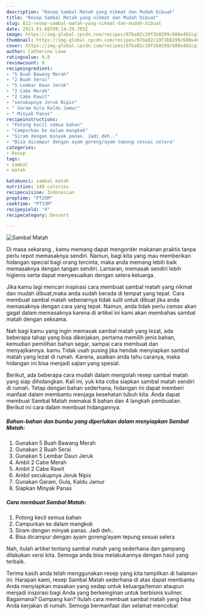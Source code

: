 ```yaml
---
description: "Resep Sambal Matah yang nikmat dan Mudah Dibuat"
title: "Resep Sambal Matah yang nikmat dan Mudah Dibuat"
slug: 812-resep-sambal-matah-yang-nikmat-dan-mudah-dibuat
date: 2021-01-08T09:14:29.705Z
image: https://img-global.cpcdn.com/recipes/07ba82c19f3b0299/680x482cq70/sambal-matah-foto-resep-utama.jpg
thumbnail: https://img-global.cpcdn.com/recipes/07ba82c19f3b0299/680x482cq70/sambal-matah-foto-resep-utama.jpg
cover: https://img-global.cpcdn.com/recipes/07ba82c19f3b0299/680x482cq70/sambal-matah-foto-resep-utama.jpg
author: Catherine Lowe
ratingvalue: 4.8
reviewcount: 9
recipeingredient:
- "5 Buah Bawang Merah"
- "2 Buah Serai"
- "5 Lembar Daun Jeruk"
- "2 Cabe Merah"
- "2 Cabe Rawit"
- "secukupnya Jeruk Nipis"
- " Garam Gula Kaldu Jamur"
- " Minyak Panas"
recipeinstructions:
- "Potong kecil semua bahan"
- "Campurkan ke dalam mangkok"
- "Siram dengan minyak panas. Jadi deh.."
- "Bisa dicampur dengan ayam goreng/ayam tepung sesuai selera"
categories:
- Resep
tags:
- sambal
- matah

katakunci: sambal matah 
nutrition: 249 calories
recipecuisine: Indonesian
preptime: "PT25M"
cooktime: "PT33M"
recipeyield: "4"
recipecategory: Dessert

---
```



![Sambal Matah](https://img-global.cpcdn.com/recipes/07ba82c19f3b0299/680x482cq70/sambal-matah-foto-resep-utama.jpg)

Di masa  sekarang , kamu memang dapat mengorder makanan praktis tanpa perlu repot memasaknya sendiri. Namun, bagi kita yang mau memberikan hidangan special bagi orang tercinta, maka anda memang lebih baik memasaknya dengan tangan sendiri. Lantaran, memasak sendiri lebih higienis serta dapat menyesuaikan dengan selera keluarga.

Jika kamu lagi mencari inspirasi cara membuat sambal matah yang nikmat dan mudah dibuat,maka anda sudah berada di tempat yang tepat. Cara membuat sambal matah  sebenarnya tidak sulit untuk dibuat jika anda memasaknya dengan cara yang tepat. Namun, anda tidak perlu cemas akan gagal dalam memasaknya 
karena di artikel ini kami akan membahas sambal matah dengan seksama.  



Nah bagi kamu yang ingin memasak sambal matah yang lezat, ada beberapa tahap yang bisa dikerjakan, pertama memilih jenis bahan, kemudian pemilihan bahan segar, sampai cara membuat dan menyajikannya. kamu Tidak usah pusing jika hendak menyiapkan sambal matah yang lezat di rumah. Karena, asalkan anda  tahu caranya, maka hidangan ini bisa menjadi sajian yang spesial.

Berikut, ada beberapa cara mudah dalam mengolah resep sambal matah yang siap dihidangkan. Kali ini, yuk kita coba siapkan sambal matah sendiri di rumah. Tetap dengan bahan sederhana, hidangan ini dapat memberi manfaat dalam membantu menjaga kesehatan tubuh kita. Anda dapat membuat Sambal Matah memakai 8 bahan dan 4 langkah pembuatan. Berikut ini cara dalam membuat hidangannya.

<!--inarticleads1-->

##### Bahan-bahan dan bumbu yang diperlukan dalam menyiapkan Sambal Matah:

1. Gunakan 5 Buah Bawang Merah
1. Gunakan 2 Buah Serai
1. Gunakan 5 Lembar Daun Jeruk
1. Ambil 2 Cabe Merah
1. Ambil 2 Cabe Rawit
1. Ambil secukupnya Jeruk Nipis
1. Gunakan  Garam, Gula, Kaldu Jamur
1. Siapkan  Minyak Panas




<!--inarticleads2-->

##### Cara membuat Sambal Matah:

1. Potong kecil semua bahan
1. Campurkan ke dalam mangkok
1. Siram dengan minyak panas. Jadi deh..
1. Bisa dicampur dengan ayam goreng/ayam tepung sesuai selera




Nah, itulah artikel tentang  sambal matah  yang sederhana dan gampang dilakukan versi kita. Semoga anda bisa melakukannya dengan hasil yang terbaik. 

Terima kasih anda telah menggunakan resep yang kita tampilkan di halaman ini. Harapan kami, resep  Sambal Matah sederhana di atas dapat membantu Anda menyiapkan masakan yang sedap untuk keluarga/teman ataupun menjadi inspirasi bagi Anda yang berkeinginan untuk berbisnis kuliner. Bagaimana? Gampang kan? Itulah cara membuat sambal matah yang bisa Anda kerjakan di rumah. Semoga bermanfaat dan selamat mencoba!

